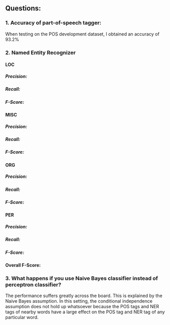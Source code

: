 ## Questions:

### 1. Accuracy of part-of-speech tagger:
When testing on the POS development dataset, I obtained an accuracy of 93.2%

### 2. Named Entity Recognizer

#### LOC

##### Precision:
##### Recall:
##### F-Score:

#### MISC

##### Precision:
##### Recall:
##### F-Score:

#### ORG

##### Precision:
##### Recall:
##### F-Score:

#### PER

##### Precision:
##### Recall:
##### F-Score:

#### Overall F-Score:

### 3. What happens if you use Naive Bayes classifier instead of perceptron classifier?
The performance suffers greatly across the board. This is explained by the Naive Bayes assumption. In this setting, the conditional independence assumption does not hold up whatsoever because the POS tags and NER tags of nearby words have a large effect on the POS tag and NER tag of any particular word.
